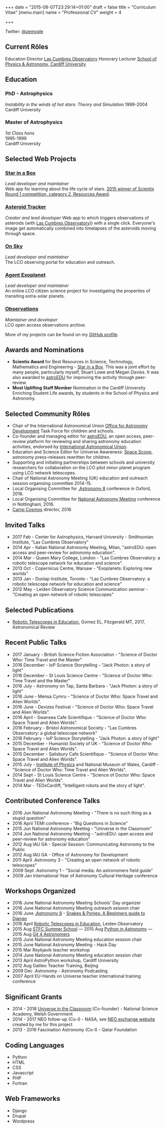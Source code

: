 +++
date = "2015-08-07T23:29:14+01:00"
draft = false
title = "Curriculum Vitae"
[menu.main]
name = "Professional CV"
weight = 4

+++

Twitter: [@zemogle](http://twitter.com/zemogle)


## Current Rôles

Education Director
[Las Cumbres Observatory](http://lco.global)
Honorary Lecturer
[School of Physics & Astronomy, Cardiff University](http://www.astro.cardiff.ac.uk)


## Education
### PhD - Astrophysics
*Instability in the winds of hot stars: Theory and Simulation*
1999-2004
Cardiff University  

### Master of Astrophysics
*1st Class hons*  
1995-1999  
Cardiff University  

## Selected Web Projects

### [Star in a Box](http://lco.global/starinabox)
*Lead developer and maintainer*  
Web app for learning about the life cycle of stars. [2015 winner of Scientix Round 1 competition, category 2, Resources Award](http://www.iau.org/news/announcements/detail/ann14032/).

### [Asteroid Tracker](http://asteroidtracker.lco.global)
*Creator and lead developer*
Web app to which triggers observations of asteroids (with [Las Cumbres Observatory](http://lco.global))) with a single click. Everyone's image get automatically combined into timelapses of the asteroids moving through space.

### [On Sky](http://lco.global/blog/egomez/introducing-sky)
*Lead developer and maintainer*  
The LCO observing portal for education and outreach.

### [Agent Exoplanet](http://lco.global/agentexoplanet)
*Lead developer and maintainer*  
An online LCO citizen science project for investigating the properties of transiting extra-solar planets.

### [Observations](http://lco.global/observations)
*Maintainer and developer*  
LCO open access observations archive.

More of my projects can be found on my [GitHub profile](https://github.com/zemogle/).

## Awards and Nominations
- **Scientix Award** for Best Resources in Science, Technology, Mathematics and Engineering - [Star in a Box](http://lco.global/siab/). This was a joint effort by many people, particularly myself, Stuart Lowe and Megan Davies. It was also awarded to [astroEDU](http://iau.org/astroedu) for improving the activity through peer-review.
- **Most Uplifting Staff Member** Nomination in the Cardiff University Enriching Student Life awards, by students in the School of Physics and Astronomy.


## Selected Community Rôles
- Chair of the International Astronomical Union [Office for Astronomy Development](http://astro4dev.org) Task Force for children and schools.
- Co-founder and managing editor for [astroEDU](http://iau.org/astroedu), an open access, peer-review platform for reviewing and sharing astronomy education activities, endorsed by [International Astronomical Union](http://iau.org).
- Education and Science Editor for Universe Awareness: [Space Scoop](http://spacescoop.org), astronomy press-releases rewritten for children.
- Supporting and initiating partnerships between schools and university researchers for collaboration on the LCO pilot minor planet program using LCO network telescopes.
- Chair of National Astronomy Meeting (UK) education and outreach session organising committee 2014-15.
- Local Organising Committee for [.Astronomy 8](http://dotastronomy.com) conference in Oxford, 2016.
- Local Organising Committee for [National Astronomy Meeting](http://nam2016.org) conference in Nottingham, 2016.
- [Camp Cosmos](http://lco.global/campcosmos/) director, 2016

## Invited Talks
- 2017 Feb - Center for Astrophysics, Harvard University - Smithsonian Institute, "Las Cumbres Observatory"
- 2014 Apr - Italian National Astronomy Meeting, Milan, "astroEDU: open access and peer-review for astronomy education".
- 2014 Mar - Queen Mary College, London - "Las Cumbres Observatory: a robotic telescope network for education and science".
- 2013 Oct - Copernicus Centre, Warsaw - "Exoplanets: Exploring new worlds"
- 2013 Jan - Dunlap Institute, Toronto - "Las Cumbres Observatory: a robotic telescope network for education and science"
- 2012 May - Leiden Observatory Science Communication seminar  - "Creating an open network of robotic telescopes"

## Selected Publications
- [Robotic Telescopes in Education](http://dx.doi.org/10.1080/21672857.2017.1303264), Gomez EL, Fitzgerald MT, 2017, Astronomical Review

## Recent Public Talks
- 2017 January - British Science Fiction Association - "Science of Doctor Who: Time Travel and the Master"
- 2016 December - IoP Science Storytelling - "Jack Photon: a story of light"
- 2016 December - St Louis Science Centre - "Science of Doctor Who: Time Travel and the Master"
- 2016 July - Astronomy on Tap, Santa Barbara - "Jack Photon: a story of light"
- 2016 June - Mensa Cymru - "Science of Doctor Who: Space Travel and Alien Worlds".
- 2016 June - Devizes Festival - "Science of Doctor Who: Space Travel and Alien Worlds".
- 2016 April - Swansea Cafe Scientifique - "Science of Doctor Who: Space Travel and Alien Worlds".
- 2016 February - Bristol Astronomical Society - "Las Cumbres Observatory: a global telescope network"
- 2016 February - IoP Science Storytelling - "Jack Photon: a story of light"
- 2015 December - Humanist Society of UK - "Science of Doctor Who: Space Travel and Alien Worlds".
- 2015 December - Salisbury Cafe Scientifique - "Science of Doctor Who: Space Travel and Alien Worlds".
- 2015 July - [Institute of Physics](http://www.iop.org) and National Museum of Wales, Cardiff - "Science of Doctor Who: Time Travel and Alien Worlds".
- 2014 Sept - St Louis Science Centre - "Science of Doctor Who: Space Travel and Alien Worlds".
- 2014 Mar - TEDxCardiff, "Intelligent robots and the story of light".


## Contributed Conference Talks
- 2016 Jun National Astronomy Meeting - "There is no such thing as a stupid question"
- 2016 April TEMI conference - "Big Questions in Science"
- 2015 Jun National Astronomy Meeting - "Universe in the Classroom"
- 2014 Jun National Astronomy Meeting - "astroEDU: open access and peer-review for astronomy education"
- 2012 Aug IAU GA - Special Session: Communicating Astronomy to the Public
- 2012 Aug IAU GA - Office of Astronomy for Development
- 2011 April .Astronomy 3 - "Creating an open network of robotic telescopes"
- 2009 Sept .Astronomy 1 - "Social media: An astronomers field guide"
- 2009 Jan International Year of Astronomy Cultural Heritage conference

## Workshops Organized
- 2016 June National Astronomy Meeting Schools' Day organizer
- 2016 June National Astronomy Meeting outreach session chair
- 2016 June [.Astronomy 8](http://dotastronomy.com) - [Snakes &amp; Ponies: A Beginners guide to Django](http://www.zemogle.uk/django-tutorial/)
- 2016 April [Robotic Telescopes in Education](https://lco.global/edurobot16/), Leiden Observatory
- 2015 Aug [STFC Summer School](http://sites.cardiff.ac.uk/astronomy-summer-school/)
— 2015 Aug [Python in Astronomy](http://www.darkmattersheep.uk/blog/python4cardiff/)
— 2015 Aug [Git 4 Astronomers](http://www.darkmattersheep.uk/blog/git-4-astronomers/)
- 2015 June National Astronomy Meeting education session chair
- 2015 June National Astronomy Meeting - Hack Day
- 2015 Mar Reykjavik teacher workshop
- 2014 June National Astronomy Meeting education session chair
- 2013 April AstroPython workshop, Cardiff University
- 2012 Aug Galileo Teacher Training, Beijing
- 2009 Dec .Astronomy - Astronomy Podcasting
- 2007 April EU-Hands on Universe teacher international training conference

## Significant Grants
- 2014 - 2018 [Universe in the Classroom](http://universe.wales) (Co-founder) - National Science Academy, Welsh Government
- 2014 - 2017 NEO follow-up (Co-I) - NASA, see [NEO exchange website](http://lco.global/neoexchange/) created by me for this project
- 2013 - 2016 Fascination Astronomy (Co-I) - Qatar Foundation

## Coding Languages

- Python
- HTML
- CSS
- Javascript
- PHP
- Fortran

## Web Frameworks
- Django
- Drupal
- Wordpress
